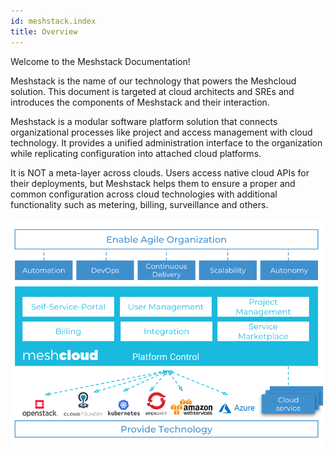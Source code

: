 ```yaml
---
id: meshstack.index
title: Overview
---
```


Welcome to the Meshstack Documentation!

Meshstack is the name of our technology that powers the Meshcloud solution. This document is targeted at cloud architects and SREs and introduces the components of Meshstack and their interaction.

Meshstack is a modular software platform solution that connects organizational processes like project and access management with cloud technology. It provides a unified administration interface to the organization while replicating configuration into attached cloud platforms.

It is NOT a meta-layer across clouds. Users access native cloud APIs for their deployments, but Meshstack helps them to ensure a proper and common configuration across cloud technologies with additional functionality such as metering, billing, surveillance and others.

![Meshstack Context and Components](assets/meshstack-chart.svg)
